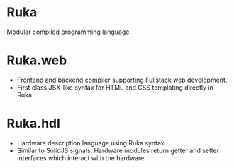 # Ruka
Modular compiled programming language

# Ruka.web
- Frontend and backend compiler supporting Fullstack web development.
- First class JSX-like syntax for HTML and CSS templating directly in Ruka.

# Ruka.hdl
- Hardware description language using Ruka syntax.
- Similar to SolidJS signals, Hardware modules return getter and setter interfaces which interact with the hardware.
